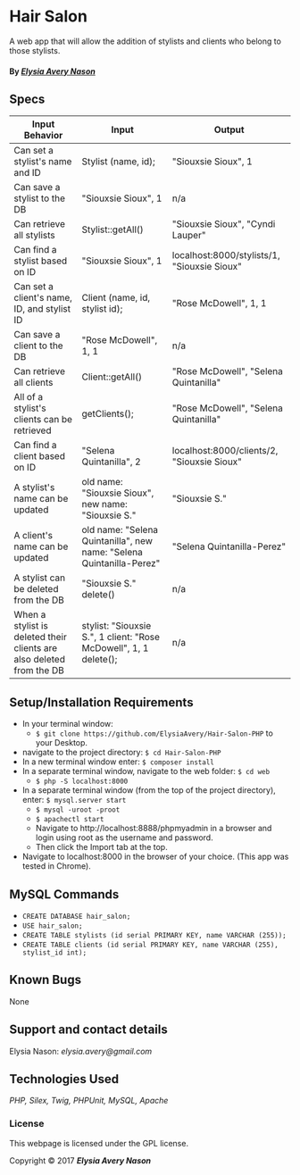 # Hair Salon
A web app that will allow the addition of stylists and clients who belong to those stylists.

#### By _[**Elysia Avery Nason**](https://github.com/elysiaavery)_

## Specs

Input Behavior | Input | Output
---------------|-------|--------
Can set a stylist's name and ID | Stylist (name, id); | "Siouxsie Sioux", 1
Can save a stylist to the DB | "Siouxsie Sioux", 1 | n/a
Can retrieve all stylists  | Stylist::getAll() | "Siouxsie Sioux", "Cyndi Lauper"
Can find a stylist based on ID | "Siouxsie Sioux", 1 | localhost:8000/stylists/1, "Siouxsie Sioux"
Can set a client's name, ID, and stylist ID | Client (name, id, stylist id); | "Rose McDowell", 1, 1
Can save a client to the DB | "Rose McDowell", 1, 1 | n/a
Can retrieve all clients  | Client::getAll() | "Rose McDowell", "Selena Quintanilla"
All of a stylist's clients can be retrieved | getClients(); | "Rose McDowell", "Selena Quintanilla"
Can find a client based on ID | "Selena Quintanilla", 2 | localhost:8000/clients/2, "Siouxsie Sioux"
A stylist's name can be updated | old name: "Siouxsie Sioux", new name: "Siouxsie S." | "Siouxsie S."
A client's name can be updated | old name: "Selena Quintanilla", new name: "Selena Quintanilla-Perez" | "Selena Quintanilla-Perez"
A stylist can be deleted from the DB | "Siouxsie S." delete() | n/a
When a stylist is deleted their clients are also deleted from the DB | stylist: "Siouxsie S.", 1 client: "Rose McDowell", 1, 1 delete(); | n/a

## Setup/Installation Requirements

* In your terminal window:
  * `$ git clone https://github.com/ElysiaAvery/Hair-Salon-PHP` to your Desktop.
* navigate to the project directory: `$ cd Hair-Salon-PHP`
* In a new terminal window enter: `$ composer install`
* In a separate terminal window, navigate to the web folder: `$ cd web`
  * `$ php -S localhost:8000`
* In a separate terminal window (from the top of the project directory), enter: `$ mysql.server start`
  * `$ mysql -uroot -proot`
  * `$ apachectl start`
  * Navigate to http://localhost:8888/phpmyadmin in a browser and login using root as the username and password.
  * Then click the Import tab at the top.
* Navigate to localhost:8000 in the browser of your choice. (This app was tested in Chrome).

## MySQL Commands

* `CREATE DATABASE hair_salon;`
* `USE hair_salon;`
* `CREATE TABLE stylists (id serial PRIMARY KEY, name VARCHAR (255));`
* `CREATE TABLE clients (id serial PRIMARY KEY, name VARCHAR (255), stylist_id int);`


## Known Bugs

None

## Support and contact details

Elysia Nason: _elysia.avery@gmail.com_

## Technologies Used

_PHP,
Silex,
Twig,
PHPUnit,
MySQL,
Apache_

### License

This webpage is licensed under the GPL license.

Copyright &copy; 2017 **_Elysia Avery Nason_**
